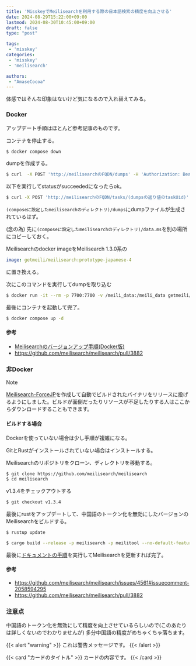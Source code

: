 ```yaml
---
title: 'MisskeyでMeilisearchを利用する際の日本語検索の精度を向上させる'
date: 2024-08-29T15:22:00+09:00
lastmod: 2024-08-30T10:45:00+09:00
draft: false
type: "post"

tags: 
 - 'misskey'
categories: 
 - 'misskey'
 - 'meilisearch'

authors: 
 - "AmaseCocoa"
---
```


体感ではそんな印象はないけど気になるので入れ替えてみる。
### Docker
アップデート手順はほとんど参考記事のものです。

コンテナを停止する。
```bash {linenos=true}
$ docker compose down
```

dumpを作成する。
```bash
$ curl  -X POST 'http://meilisearchのFQDN/dumps' -H 'Authorization: Bearer (MEILI_MASTER_KEYに設定した値)'
```
以下を実行してstatusがsucceededになったらok。
```bash
$ curl -X POST 'http://meilisearchのFQDN/tasks/(dumpsの返り値のtaskUid)' -H 'Authorization: Bearer (MEILI_MASTER_KEYに設定した値)'
```
`(composeに設定したmeilisearchのディレクトリ)/dumps`にdumpファイルが生成されているはず。

(念の為) 先に`(composeに設定したmeilisearchのディレクトリ)/data.ms`を別の場所にコピーしておく。

Meilisearchのdocker imageをMeilisearch 1.3.0系の
```yaml
image: getmeili/meilisearch:prototype-japanese-4
```
に置き換える。

次にこのコマンドを実行してdumpを取り込む
```bash
$ docker run -it --rm -p 7700:7700 -v /meili_data:/meili_data getmeili/meilisearch:prototype-japanese-4 meilisearch --import-dump /meili_data/dumps/(dumpの名前)
```

最後にコンテナを起動して完了。
```bash
$ docker compose up -d
```

#### 参考
- [Meilisearchのバージョンアップ手順(Docker版)](https://qiita.com/inunekousapon/items/0c7210c44c2b023b50d3)
- https://github.com/meilisearch/meilisearch/pull/3882
### 非Docker
> [!NOTE]  
> [Meilisearch-ForceJP](Meilisearch-ForceJP)を作成して自動でビルドされたバイナリをリリースに投げるようにしました。ビルドが面倒だったりリソースが不足したりする人はここからダウンロードすることもできます。
#### ビルドする場合
Dockerを使っていない場合は少し手順が複雑になる。

GitとRustがインストールされていない場合はインストールする。

Meilisearchのリポジトリをクローン、ディレクトリを移動する。
```bash
$ git clone https://github.com/meilisearch/meilisearch
$ cd meilisearch
```
v1.3.4をチェックアウトする
```bash
$ git checkout v1.3.4
```
最後にrustをアップデートして、中国語のトークン化を無効にしたバージョンのMeilisearchをビルドする。
```bash
$ rustup update

$ cargo build --release -p meilisearch -p meilitool --no-default-features --features "analytics mini-dashboard japanese"
```

最後に[ドキュメントの手順](https://www.meilisearch.com/docs/learn/update_and_migration/updating)を実行してMeilisearchを更新すれば完了。
#### 参考
- https://github.com/meilisearch/meilisearch/issues/4561#issuecomment-2058594295
- https://github.com/meilisearch/meilisearch/pull/3882
### 注意点
中国語のトークン化を無効にして精度を向上させているらしいので(このあたりは詳しくないのでわかりませんが) 多分中国語の精度がめちゃくちゃ落ちます。

{{< alert "warning" >}}
これは警告メッセージです。
{{< /alert >}}

{{< card "カードのタイトル" >}}
カードの内容です。
{{< /card >}}

